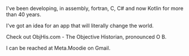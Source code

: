 I've been developing, in assembly, fortran, C, C# and now Kotlin for more than 40 years.

I've got an idea for an app that will literally change the world.

Check out ObjHis.com - The Objective Historian, pronounced O B.

I can be reached at Meta.Moodie on Gmail.

<!---
wbmoodie/wbmoodie is a ✨ special ✨ repository because its `README.md` (this file) appears on your GitHub profile.
You can click the Preview link to take a look at your changes.
--->
